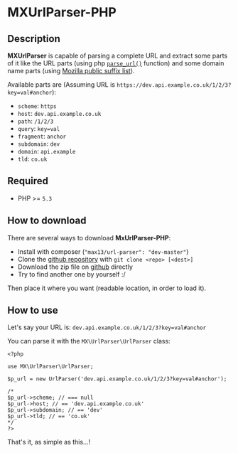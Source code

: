 MXUrlParser-PHP
====================

Description
-----------
**MXUrlParser** is capable of parsing a complete URL and extract some parts of it like the URL parts (using php [`parse_url()`](http://php.net/parse_url) function) and some domain name parts (using [Mozilla public suffix list](publicsuffix.org)).

Available parts are (Assuming URL is `https://dev.api.example.co.uk/1/2/3?key=val#anchor`):

- `scheme`: `https`
- `host`: `dev.api.example.co.uk`
- `path`: `/1/2/3`
- `query`: `key=val`
- `fragment`: `anchor`
- `subdomain`: `dev`
- `domain`: `api.example`
- `tld`: `co.uk`

Required
--------
- PHP >= `5.3`

How to download
---------------
There are several ways to download **MxUrlParser-PHP**:

- Install with composer (`"max13/url-parser": "dev-master"`)
- Clone the [github repository](https://github.com/Max13/MXUrlParser-PHP) with `git clone <repo> [<dest>]`
- Download the zip file on [github](https://github.com/Max13/MXUrlParser-PHP) directly
- Try to find another one by yourself :/

Then place it where you want (readable location, in order to load it).

How to use
----------
Let's say your URL is: `dev.api.example.co.uk/1/2/3?key=val#anchor`

You can parse it with the `MX\UrlParser\UrlParser` class:

```
<?php

use MX\UrlParser\UrlParser;

$p_url = new UrlParser('dev.api.example.co.uk/1/2/3?key=val#anchor');

/*
$p_url->scheme; // === null
$p_url->host; // == 'dev.api.example.co.uk'
$p_url->subdomain; // == 'dev'
$p_url->tld; // == 'co.uk'
*/
?>
```

That's it, as simple as this...!
